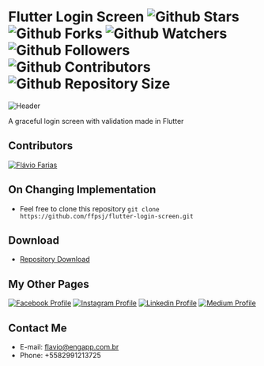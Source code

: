 # Flutter Login Screen ![Github Stars](https://img.shields.io/github/stars/ffpsj/flutter-login-screen.svg?label=Stars) ![Github Forks](https://img.shields.io/github/forks/ffpsj/flutter-login-screen.svg?label=Forks) ![Github Watchers](https://img.shields.io/github/watchers/ffpsj/flutter-login-screen.svg?label=Watchers) ![Github Followers](https://img.shields.io/github/followers/ffpsj.svg?label=Followers) ![Github Contributors](https://img.shields.io/github/contributors/ffpsj/flutter-login-screen.svg?label=Contributors) ![Github Repository Size](https://img.shields.io/github/repo-size/ffpsj/flutter-login-screen.svg?label=Size)

![Header](https://i.imgur.com/kXPQ9Y2.png)

A graceful login screen with validation made in Flutter

## Contributors
<a href="https://github.com/ffpsj"><img src="https://i.imgur.com/TlK8zDB.png" title="Flávio Farias"></a>

## On Changing Implementation
+ Feel free to clone this repository `git clone https://github.com/ffpsj/flutter-login-screen.git`

## Download
+ [Repository Download](https://github.com/ffpsj/flutter-login-screen/archive/master.zip)

## My Other Pages
<a href="https://www.facebook.com/flaviofariasjr"><img src="https://i.imgur.com/bHRTPvs.png" title="Facebook Profile"></a> <a href="https://www.instagram.com/flavioaq2"><img src="https://i.imgur.com/VrYSoc0.png" title="Instagram Profile"></a> <a href="https://www.linkedin.com/in/ffpsj"><img src="https://i.imgur.com/ERL5FFt.png" title="Linkedin Profile"></a> <a href="https://www.medium.com/@ffpsj"><img src="https://i.imgur.com/UPR0HtK.png" title="Medium Profile"></a>

## Contact Me
+ E-mail: flavio@engapp.com.br
+ Phone: +5582991213725